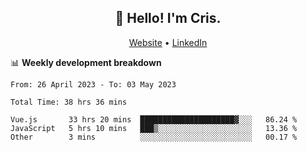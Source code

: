 
<h2 align="center">👋 Hello! I'm Cris.</h2>
<p align="center">
  <a href="https://www.criscunas.dev">Website</a> •
  <a href="https://www.linkedin.com/in/cristophercunas/">LinkedIn</a> 
</p>


📊 **Weekly development breakdown**
<!--START_SECTION:waka-->

```text
From: 26 April 2023 - To: 03 May 2023

Total Time: 38 hrs 36 mins

Vue.js       33 hrs 20 mins  █████████████████████▓░░░   86.24 %
JavaScript   5 hrs 10 mins   ███▒░░░░░░░░░░░░░░░░░░░░░   13.36 %
Other        3 mins          ░░░░░░░░░░░░░░░░░░░░░░░░░   00.17 %
```

<!--END_SECTION:waka-->
